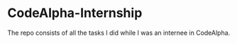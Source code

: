 # CodeAlpha-Internship
The repo consists of all the tasks I did while I was an internee in CodeAlpha.
